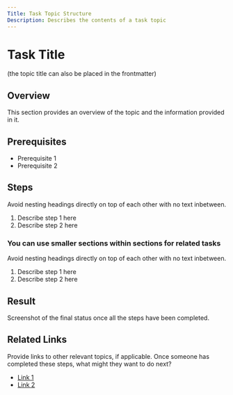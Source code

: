 ```yaml
---
Title: Task Topic Structure
Description: Describes the contents of a task topic
---
```


# Task Title
(the topic title can also be placed in the frontmatter)

## Overview
This section provides an overview of the topic and the information provided in it. 

## Prerequisites
* Prerequisite 1
* Prerequisite 2

## Steps
Avoid nesting headings directly on top of each other with no text inbetween.
1. Describe step 1 here
1. Describe step 2 here

### You can use smaller sections within sections for related tasks
Avoid nesting headings directly on top of each other with no text inbetween.
1. Describe step 1 here
1. Describe step 2 here

## Result
Screenshot of the final status once all the steps have been completed. 

## Related Links
Provide links to other relevant topics, if applicable. Once someone has completed these steps, what might they want to do next?
* [Link 1]()
* [Link 2]()
